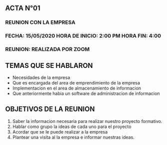 ##		**ACTA N°01**

### REUNION CON LA EMPRESA

### FECHA: 15/05/2020  HORA DE INICIO: 2:00 PM  HORA FIN: 4:00

### REUNION: REALIZADA POR ZOOM 

## **TEMAS QUE SE HABLARON**

- Necesidades de la empresa
- Que es encargada del area de emprendimiento de la empresa
- Implementacion en el area de almacenamiento de informacion
- Que anteriormente habia un software de administracion de informacion 

## **OBJETIVOS DE LA REUNION**

1. Saber la informacion necesaria para realizar nuestro proyecto formativo.
2. Hablar como grupo la ideas de cada uno para el proyecto
2. Acordar que se le puede realizar a la empresa
4. Plantear una visita al la empresa e informar nuestras ideas.

